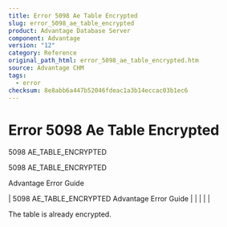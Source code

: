 ```yaml
---
title: Error 5098 Ae Table Encrypted
slug: error_5098_ae_table_encrypted
product: Advantage Database Server
component: Advantage
version: "12"
category: Reference
original_path_html: error_5098_ae_table_encrypted.htm
source: Advantage CHM
tags:
  - error
checksum: 8e8abb6a447b52046fdeac1a3b14eccac03b1ec6
---
```


# Error 5098 Ae Table Encrypted

5098 AE\_TABLE\_ENCRYPTED

5098 AE\_TABLE\_ENCRYPTED

Advantage Error Guide

| 5098 AE\_TABLE\_ENCRYPTED  Advantage Error Guide |  |  |  |  |

The table is already encrypted.
